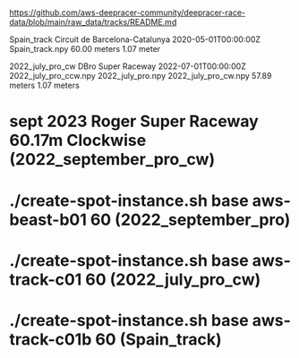 #

https://github.com/aws-deepracer-community/deepracer-race-data/blob/main/raw_data/tracks/README.md




Spain_track
Circuit de Barcelona-Catalunya	2020-05-01T00:00:00Z	Spain_track.npy	60.00 meters	1.07 meter


2022_july_pro_cw
DBro Super Raceway	2022-07-01T00:00:00Z	2022_july_pro_ccw.npy 2022_july_pro.npy 2022_july_pro_cw.npy	57.89 meters	1.07 meters



# sept 2023	Roger Super Raceway	60.17m	Clockwise  (2022_september_pro_cw)
#
#
#       ./create-spot-instance.sh base aws-beast-b01       60    (2022_september_pro)
#       ./create-spot-instance.sh base aws-track-c01       60    (2022_july_pro_cw)
#       ./create-spot-instance.sh base aws-track-c01b      60    (Spain_track) 